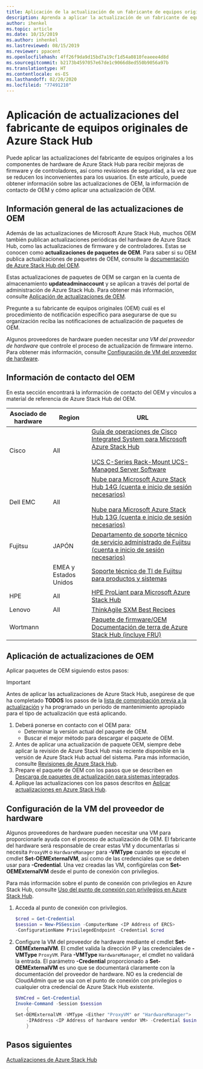 ```yaml
---
title: Aplicación de la actualización de un fabricante de equipos originales a Azure Stack Hub
description: Aprenda a aplicar la actualización de un fabricante de equipos originales (OEM) a Azure Stack Hub.
author: ihenkel
ms.topic: article
ms.date: 10/15/2019
ms.author: inhenkel
ms.lastreviewed: 08/15/2019
ms.reviewer: ppacent
ms.openlocfilehash: 4ff26f9da9d15bd7a19cf1d54a0810feaeee4d8d
ms.sourcegitcommit: b2173b4597057e67de1c9066d8ed550b9056a97b
ms.translationtype: HT
ms.contentlocale: es-ES
ms.lasthandoff: 02/20/2020
ms.locfileid: "77491210"
---
```

# <a name="apply-azure-stack-hub-original-equipment-manufacturer-oem-updates"></a>Aplicación de actualizaciones del fabricante de equipos originales de Azure Stack Hub

Puede aplicar las actualizaciones del fabricante de equipos originales a los componentes de hardware de Azure Stack Hub para recibir mejoras de firmware y de controladores, así como revisiones de seguridad, a la vez que se reducen los inconvenientes para los usuarios. En este artículo, puede obtener información sobre las actualizaciones de OEM, la información de contacto de OEM y cómo aplicar una actualización de OEM.

## <a name="overview-of-oem-updates"></a>Información general de las actualizaciones de OEM

Además de las actualizaciones de Microsoft Azure Stack Hub, muchos OEM también publican actualizaciones periódicas del hardware de Azure Stack Hub, como las actualizaciones de firmware y de controladores. Estas se conocen como **actualizaciones de paquetes de OEM**. Para saber si su OEM publica actualizaciones de paquetes de OEM, consulte la [documentación de Azure Stack Hub del OEM](#oem-contact-information).

Estas actualizaciones de paquetes de OEM se cargan en la cuenta de almacenamiento **updateadminaccount** y se aplican a través del portal de administración de Azure Stack Hub. Para obtener más información, consulte [Aplicación de actualizaciones de OEM](#apply-oem-updates).

Pregunte a su fabricante de equipos originales (OEM) cuál es el procedimiento de notificación específico para asegurarse de que su organización reciba las notificaciones de actualización de paquetes de OEM.

Algunos proveedores de hardware pueden necesitar *una VM del proveedor de hardware* que controle el proceso de actualización de firmware interno. Para obtener más información, consulte [Configuración de VM del proveedor de hardware](#configure-hardware-vendor-vm).

## <a name="oem-contact-information"></a>Información de contacto del OEM 

En esta sección encontrará la información de contacto del OEM y vínculos a material de referencia de Azure Stack Hub del OEM.

| Asociado de hardware | Region | URL |
|------------------|--------|-------------------------------------------------------------------------------------------------------------------------------------------------------------------------------------------------------------------------------------------------------------------------------------------------------------------------------------------|
| Cisco | All | [Guía de operaciones de Cisco Integrated System para Microsoft Azure Stack Hub](https://aka.ms/aa708e2)<br><br>[UCS C-Series Rack-Mount UCS-Managed Server Software](https://aka.ms/aa700rq) |
| Dell EMC | All | [Nube para Microsoft Azure Stack Hub 14G (cuenta e inicio de sesión necesarios)](https://support.emc.com/downloads/44615_Cloud-for-Microsoft-Azure-Stack-14G)<br><br>[Nube para Microsoft Azure Stack Hub 13G (cuenta e inicio de sesión necesarios)](https://support.emc.com/downloads/42238_Cloud-for-Microsoft-Azure-Stack-13G) |
| Fujitsu | JAPÓN | [Departamento de soporte técnico de servicio administrado de Fujitsu (cuenta e inicio de sesión necesarios)](https://eservice.fujitsu.com/supportdesk-web/) |
|  | EMEA y Estados Unidos | [Soporte técnico de TI de Fujitsu para productos y sistemas](https://support.ts.fujitsu.com/IndexContact.asp?lng=COM&ln=no&LC=del) |
| HPE | All | [HPE ProLiant para Microsoft Azure Stack Hub](http://www.hpe.com/info/MASupdates) |
| Lenovo | All | [ThinkAgile SXM Best Recipes](https://datacentersupport.lenovo.com/us/en/solutions/ht505122)
| Wortmann |  | [Paquete de firmware/OEM](https://aka.ms/AA6z600)<br>[Documentación de terra de Azure Stack Hub (incluye FRU)](https://aka.ms/aa6zktc)

## <a name="apply-oem-updates"></a>Aplicación de actualizaciones de OEM

Aplicar paquetes de OEM siguiendo estos pasos:

> [!IMPORTANT]
> Antes de aplicar las actualizaciones de Azure Stack Hub, asegúrese de que ha completado **TODOS** los pasos de la [lista de comprobación previa a la actualización](release-notes-checklist.md) y ha programado un periodo de mantenimiento apropiado para el tipo de actualización que está aplicando.

1. Deberá ponerse en contacto con el OEM para:
      - Determinar la versión actual del paquete de OEM.  
      - Buscar el mejor método para descargar el paquete de OEM.  
2. Antes de aplicar una actualización de paquete OEM, siempre debe aplicar la revisión de Azure Stack Hub más reciente disponible en la versión de Azure Stack Hub actual del sistema. Para más información, consulte [Revisiones de Azure Stack Hub](azure-stack-servicing-policy.md).
3. Prepare el paquete de OEM con los pasos que se describen en [Descarga de paquetes de actualización para sistemas integrados](azure-stack-servicing-policy.md).
4. Aplique las actualizaciones con los pasos descritos en [Aplicar actualizaciones en Azure Stack Hub](azure-stack-apply-updates.md).

## <a name="configure-hardware-vendor-vm"></a>Configuración de la VM del proveedor de hardware

Algunos proveedores de hardware pueden necesitar una VM para proporcionarle ayuda con el proceso de actualización de OEM. El fabricante del hardware será responsable de crear estas VM y documentarlas si necesita `ProxyVM` o `HardwareManager` para **-VMType** cuando se ejecute el cmdlet **Set-OEMExternalVM**, así como de las credenciales que se deben usar para **-Credential**. Una vez creadas las VM, configúrelas con **Set-OEMExternalVM** desde el punto de conexión con privilegios.

Para más información sobre el punto de conexión con privilegios en Azure Stack Hub, consulte [Uso del punto de conexión con privilegios en Azure Stack Hub](azure-stack-privileged-endpoint.md).

1.  Acceda al punto de conexión con privilegios.

    ```powershell  
    $cred = Get-Credential
    $session = New-PSSession -ComputerName <IP Address of ERCS>
    -ConfigurationName PrivilegedEndpoint -Credential $cred
    ```

2. Configure la VM del proveedor de hardware mediante el cmdlet **Set-OEMExternalVM**. El cmdlet valida la dirección IP y las credenciales de **-VMType** `ProxyVM`. Para **-VMType** `HardwareManager`, el cmdlet no validará la entrada. El parámetro **-Credential** proporcionado a **Set-OEMExternalVM** es uno que se documentará claramente con la documentación del proveedor de hardware.  NO es la credencial de CloudAdmin que se usa con el punto de conexión con privilegios o cualquier otra credencial de Azure Stack Hub existente.

    ```powershell  
    $VmCred = Get-Credential
    Invoke-Command -Session $session
        { 
    Set-OEMExternalVM -VMType <Either "ProxyVM" or "HardwareManager">
        -IPAddress <IP Address of hardware vendor VM> -Credential $using:VmCred
        }
    ```

## <a name="next-steps"></a>Pasos siguientes

[Actualizaciones de Azure Stack Hub](azure-stack-updates.md)
